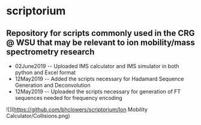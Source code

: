 # scriptorium
## Repository for scripts commonly used in the CRG @ WSU that may be relevant to ion mobility/mass spectrometry research

* 02June2019 -- Uploaded IMS calculator and IMS simulator in both python and Excel format
* 12May2019 -- Added the scripts necessary for Hadamard Sequence Generation and Deconvolution
* 12May2019 -- Uploaded the scripts necessary for generation of FT sequences needed for frequency encoding

![](https://github.com/bhclowers/scriptorium/Ion Mobility Calculator/Collisions.png)
